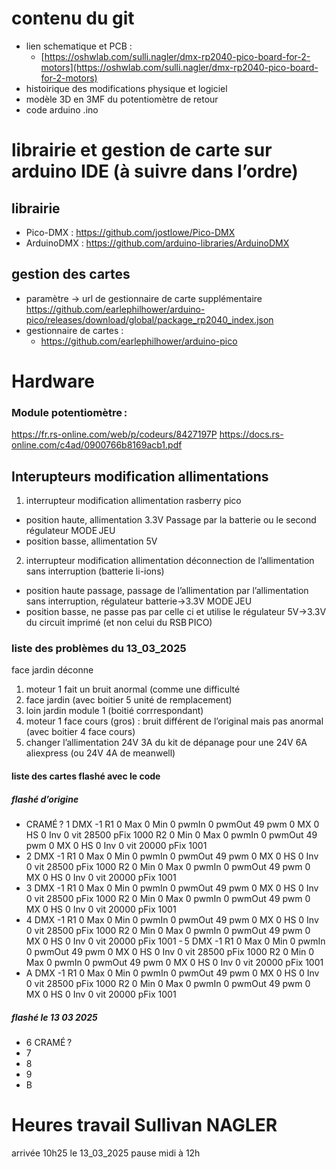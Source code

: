 # contenu du git
- lien schematique et PCB :
  - [https://oshwlab.com/sulli.nagler/dmx-rp2040-pico-board-for-2-motors](https://oshwlab.com/sulli.nagler/dmx-rp2040-pico-board-for-2-motors)
- histoirique des modifications physique et logiciel
- modèle 3D en 3MF du potentiomètre de retour
- code arduino .ino
# librairie et gestion de carte sur arduino IDE (à suivre dans l’ordre) 
## librairie
- Pico-DMX : https://github.com/jostlowe/Pico-DMX
- ArduinoDMX : https://github.com/arduino-libraries/ArduinoDMX
## gestion des cartes
- paramètre -> url de gestionnaire de carte supplémentaire
https://github.com/earlephilhower/arduino-pico/releases/download/global/package_rp2040_index.json
- gestionnaire de cartes :
  - https://github.com/earlephilhower/arduino-pico
# Hardware
### Module potentiomètre :
https://fr.rs-online.com/web/p/codeurs/8427197P
https://docs.rs-online.com/c4ad/0900766b8169acb1.pdf

## Interupteurs modification allimentations
1. interrupteur modification allimentation rasberry pico
  - position haute, allimentation 3.3V Passage par la batterie ou le second régulateur MODE JEU
  - position basse, allimentation 5V
2. interrupteur modification allimentation déconnection de l’allimentation sans interruption (batterie li-ions)
  - position haute passage, passage de l’allimentation par l’allimentation sans interruption, régulateur batterie->3.3V MODE JEU
  - position basse, ne passe pas par celle ci et utilise le régulateur 5V->3.3V du circuit imprimé (et non celui du RSB PICO)

### liste des problèmes du 13_03_2025
face jardin déconne
1. moteur 1  fait un bruit anormal (comme une difficulté 
  1. face jardin  (avec boitier 5 unité de remplacement)
  2. loin jardin module 1 (boitié corrrespondant)
3. moteur 1 face cours (gros) : bruit différent de l’original mais pas anormal (avec boitier 4 face cours)
4. changer l’allimentation 24V 3A du kit de dépanage pour une 24V 6A aliexpress (ou 24V 4A de meanwell)
#### liste des cartes flashé avec le code
##### flashé d’origine
- CRAMÉ ? 1
 DMX -1  R1 0  Max 0  Min 0  pwmIn 0  pwmOut 49  pwm 0  MX 0  HS 0 Inv 0 vit 28500 pFix 1000 R2 0  Min 0  Max 0  pwmIn 0 pwmOut 49  pwm 0  MX 0 HS 0 Inv 0 vit 20000 pFix 1001
- 2
 DMX -1  R1 0  Max 0  Min 0  pwmIn 0  pwmOut 49  pwm 0  MX 0  HS 0 Inv 0 vit 28500 pFix 1000 R2 0  Min 0  Max 0  pwmIn 0 pwmOut 49  pwm 0  MX 0 HS 0 Inv 0 vit 20000 pFix 1001
- 3
 DMX -1  R1 0  Max 0  Min 0  pwmIn 0  pwmOut 49  pwm 0  MX 0  HS 0 Inv 0 vit 28500 pFix 1000 R2 0  Min 0  Max 0  pwmIn 0 pwmOut 49  pwm 0  MX 0 HS 0 Inv 0 vit 20000 pFix 1001
- 4
 DMX -1  R1 0  Max 0  Min 0  pwmIn 0  pwmOut 49  pwm 0  MX 0  HS 0 Inv 0 vit 28500 pFix 1000 R2 0  Min 0  Max 0  pwmIn 0 pwmOut 49  pwm 0  MX 0 HS 0 Inv 0 vit 20000 pFix 1001
- 5
 DMX -1  R1 0  Max 0  Min 0  pwmIn 0  pwmOut 49  pwm 0  MX 0  HS 0 Inv 0 vit 28500 pFix 1000 R2 0  Min 0  Max 0  pwmIn 0 pwmOut 49  pwm 0  MX 0 HS 0 Inv 0 vit 20000 pFix 1001
- A
 DMX -1  R1 0  Max 0  Min 0  pwmIn 0  pwmOut 49  pwm 0  MX 0  HS 0 Inv 0 vit 28500 pFix 1000 R2 0  Min 0  Max 0  pwmIn 0 pwmOut 49  pwm 0  MX 0 HS 0 Inv 0 vit 20000 pFix 1001
##### flashé le 13 03 2025
- 6 CRAMÉ ?
- 7
- 8
- 9
- B
# Heures travail Sullivan NAGLER 
arrivée 10h25 le 13_03_2025
pause midi à 12h
